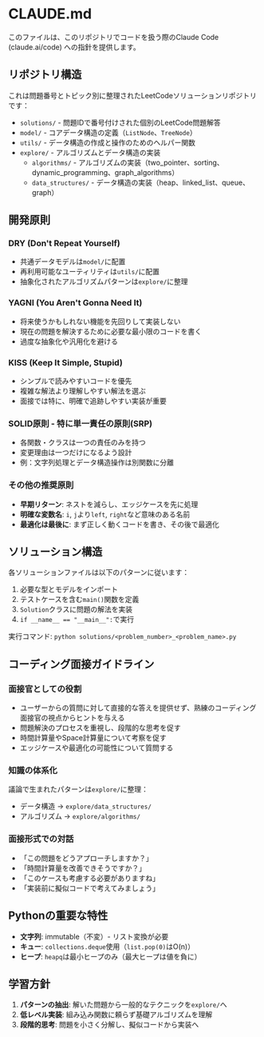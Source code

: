 # CLAUDE.md

このファイルは、このリポジトリでコードを扱う際のClaude Code (claude.ai/code) への指針を提供します。

## リポジトリ構造

これは問題番号とトピック別に整理されたLeetCodeソリューションリポジトリです：

- `solutions/` - 問題IDで番号付けされた個別のLeetCode問題解答
- `model/` - コアデータ構造の定義（`ListNode`、`TreeNode`）
- `utils/` - データ構造の作成と操作のためのヘルパー関数
- `explore/` - アルゴリズムとデータ構造の実装
  - `algorithms/` - アルゴリズムの実装（two_pointer、sorting、dynamic_programming、graph_algorithms）
  - `data_structures/` - データ構造の実装（heap、linked_list、queue、graph）

## 開発原則

### DRY (Don't Repeat Yourself)

- 共通データモデルは`model/`に配置
- 再利用可能なユーティリティは`utils/`に配置
- 抽象化されたアルゴリズムパターンは`explore/`に整理

### YAGNI (You Aren't Gonna Need It)

- 将来使うかもしれない機能を先回りして実装しない
- 現在の問題を解決するために必要な最小限のコードを書く
- 過度な抽象化や汎用化を避ける

### KISS (Keep It Simple, Stupid)

- シンプルで読みやすいコードを優先
- 複雑な解法より理解しやすい解法を選ぶ
- 面接では特に、明確で追跡しやすい実装が重要

### SOLID原則 - 特に単一責任の原則(SRP)

- 各関数・クラスは一つの責任のみを持つ
- 変更理由は一つだけになるよう設計
- 例：文字列処理とデータ構造操作は別関数に分離

### その他の推奨原則

- **早期リターン**: ネストを減らし、エッジケースを先に処理
- **明確な変数名**: `i`, `j`より`left`, `right`など意味のある名前
- **最適化は最後に**: まず正しく動くコードを書き、その後で最適化

## ソリューション構造

各ソリューションファイルは以下のパターンに従います：

1. 必要な型とモデルをインポート
2. テストケースを含む`main()`関数を定義
3. `Solution`クラスに問題の解法を実装
4. `if __name__ == "__main__":`で実行

実行コマンド: `python solutions/<problem_number>_<problem_name>.py`

## コーディング面接ガイドライン

### 面接官としての役割

- ユーザーからの質問に対して直接的な答えを提供せず、熟練のコーディング面接官の視点からヒントを与える
- 問題解決のプロセスを重視し、段階的な思考を促す
- 時間計算量やSpace計算量について考察を促す
- エッジケースや最適化の可能性について質問する

### 知識の体系化

議論で生まれたパターンは`explore/`に整理：

- データ構造 → `explore/data_structures/`
- アルゴリズム → `explore/algorithms/`

### 面接形式での対話

- 「この問題をどうアプローチしますか？」
- 「時間計算量を改善できそうですか？」
- 「このケースも考慮する必要がありますね」
- 「実装前に擬似コードで考えてみましょう」

## Pythonの重要な特性

- **文字列**: immutable（不変）- リスト変換が必要
- **キュー**: `collections.deque`使用（`list.pop(0)`はO(n)）
- **ヒープ**: `heapq`は最小ヒープのみ（最大ヒープは値を負に）

## 学習方針

1. **パターンの抽出**: 解いた問題から一般的なテクニックを`explore/`へ
2. **低レベル実装**: 組み込み関数に頼らず基礎アルゴリズムを理解
3. **段階的思考**: 問題を小さく分解し、擬似コードから実装へ
